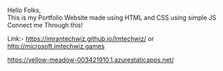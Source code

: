 Hello Folks,<br>
This is my Portfolio Website made using HTML and CSS using simple JS
Connect me Through this!

Link:- https://imrantechwiz.github.io/Imtechwiz/ 
                      or
        http://microsoft.imtechwiz.games

https://yellow-meadow-003421910.1.azurestaticapps.net/
